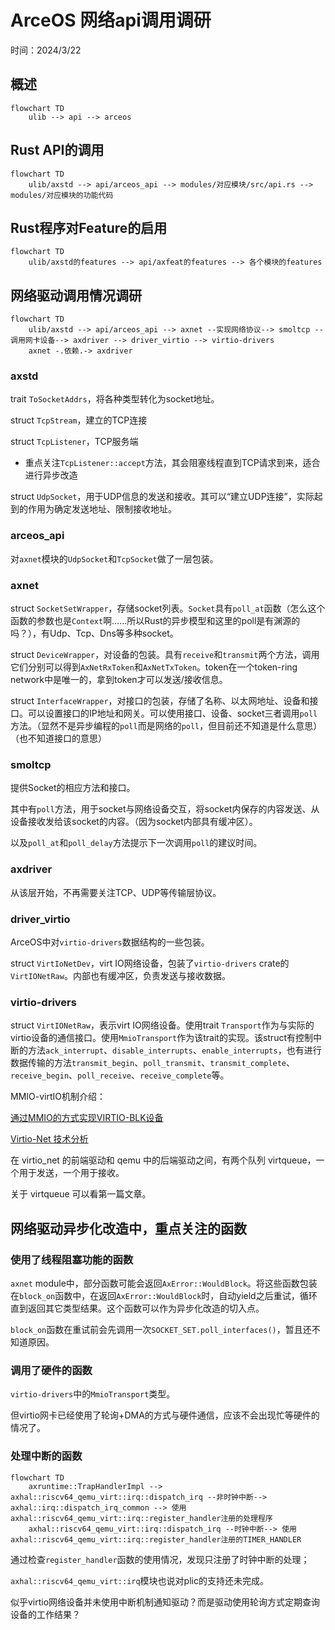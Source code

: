 # ArceOS 网络api调用调研

时间：2024/3/22

## 概述

```Mermaid
flowchart TD
    ulib --> api --> arceos
```

## Rust API的调用

```Mermaid
flowchart TD
    ulib/axstd --> api/arceos_api --> modules/对应模块/src/api.rs --> modules/对应模块的功能代码
```

## Rust程序对Feature的启用

```Mermaid
flowchart TD
    ulib/axstd的features --> api/axfeat的features --> 各个模块的features
```

## 网络驱动调用情况调研

```Mermaid
flowchart TD
    ulib/axstd --> api/arceos_api --> axnet --实现网络协议--> smoltcp --调用网卡设备--> axdriver --> driver_virtio --> virtio-drivers
    axnet -.依赖.-> axdriver
```

### axstd

trait `ToSocketAddrs`，将各种类型转化为socket地址。

struct `TcpStream`，建立的TCP连接

struct `TcpListener`，TCP服务端

- 重点关注`TcpListener::accept`方法，其会阻塞线程直到TCP请求到来，适合进行异步改造

struct `UdpSocket`，用于UDP信息的发送和接收。其可以“建立UDP连接”，实际起到的作用为确定发送地址、限制接收地址。

### arceos_api

对`axnet`模块的`UdpSocket`和`TcpSocket`做了一层包装。

### axnet

struct `SocketSetWrapper`，存储socket列表。`Socket`具有`poll_at`函数（怎么这个函数的参数也是`Context`啊……所以Rust的异步模型和这里的poll是有渊源的吗？），有Udp、Tcp、Dns等多种socket。

struct `DeviceWrapper`，对设备的包装。具有`receive`和`transmit`两个方法，调用它们分别可以得到`AxNetRxToken`和`AxNetTxToken`。token在一个token-ring network中是唯一的，拿到token才可以发送/接收信息。

struct `InterfaceWrapper`，对接口的包装，存储了名称、以太网地址、设备和接口。可以设置接口的IP地址和网关。可以使用接口、设备、socket三者调用`poll`方法。（显然不是异步编程的`poll`而是网络的`poll`，但目前还不知道是什么意思）（也不知道接口的意思）

### smoltcp

提供Socket的相应方法和接口。

其中有`poll`方法，用于socket与网络设备交互，将socket内保存的内容发送、从设备接收发给该socket的内容。（因为socket内部具有缓冲区）。

以及`poll_at`和`poll_delay`方法提示下一次调用`poll`的建议时间。

### axdriver

从该层开始，不再需要关注TCP、UDP等传输层协议。

### driver_virtio

ArceOS中对`virtio-drivers`数据结构的一些包装。

struct `VirtIoNetDev`，virt IO网络设备，包装了`virtio-drivers` crate的`VirtIONetRaw`。内部也有缓冲区，负责发送与接收数据。

### virtio-drivers

struct `VirtIONetRaw`，表示virt IO网络设备。使用trait `Transport`作为与实际的virtio设备的通信接口。使用`MmioTransport`作为该trait的实现。该struct有控制中断的方法`ack_interrupt`、`disable_interrupts`、`enable_interrupts`，也有进行数据传输的方法`transmit_begin`、`poll_transmit`、`transmit_complete`、`receive_begin`、`poll_receive`、`receive_complete`等。

MMIO-virtIO机制介绍：

[通过MMIO的方式实现VIRTIO-BLK设备](https://zhuanlan.zhihu.com/p/389525645)

[Virtio-Net 技术分析](https://www.openeuler.org/zh/blog/xinleguo/2020-11-23-Virtio_Net_Technology.html)

在 virtio_net 的前端驱动和 qemu 中的后端驱动之间，有两个队列 virtqueue，一个用于发送，一个用于接收。

关于 virtqueue 可以看第一篇文章。

## 网络驱动异步化改造中，重点关注的函数

### 使用了线程阻塞功能的函数

`axnet` module中，部分函数可能会返回`AxError::WouldBlock`。将这些函数包装在`block_on`函数中，在返回`AxError::WouldBlock`时，自动yield之后重试，循环直到返回其它类型结果。这个函数可以作为异步化改造的切入点。

`block_on`函数在重试前会先调用一次`SOCKET_SET.poll_interfaces()`，暂且还不知道原因。

### 调用了硬件的函数

`virtio-drivers`中的`MmioTransport`类型。

但virtio网卡已经使用了轮询+DMA的方式与硬件通信，应该不会出现忙等硬件的情况了。

### 处理中断的函数

```Mermaid
flowchart TD
    axruntime::TrapHandlerImpl --> axhal::riscv64_qemu_virt::irq::dispatch_irq --非时钟中断--> axhal::irq::dispatch_irq_common --> 使用axhal::riscv64_qemu_virt::irq::register_handler注册的处理程序
    axhal::riscv64_qemu_virt::irq::dispatch_irq --时钟中断--> 使用axhal::riscv64_qemu_virt::irq::register_handler注册的TIMER_HANDLER
```

通过检查`register_handler`函数的使用情况，发现只注册了时钟中断的处理；

`axhal::riscv64_qemu_virt::irq`模块也说对plic的支持还未完成。

似乎virtio网络设备并未使用中断机制通知驱动？而是驱动使用轮询方式定期查询设备的工作结果？